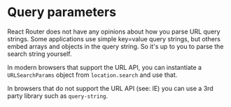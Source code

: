 # Query parameters

React Router does not have any opinions about how you parse URL query strings. Some applications use simple key=value query strings, but others embed arrays and objects in the query string. So it's up to you to parse the search string yourself.

In modern browsers that support the URL API, you can instantiate a `URLSearchParams` object from `location.search` and use that.

In browsers that do not support the URL API (see: IE) you can use a 3rd party library such as `query-string`.
